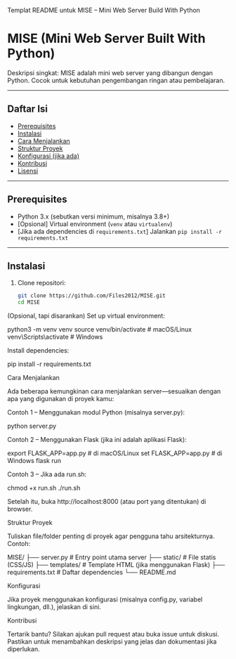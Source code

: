 Templat README untuk MISE – Mini Web Server Build With Python
# MISE (Mini Web Server Built With Python)

Deskripsi singkat:
MISE adalah mini web server yang dibangun dengan Python. Cocok untuk kebutuhan pengembangan ringan atau pembelajaran.

---

##  Daftar Isi

- [Prerequisites](#prerequisites)  
- [ Instalasi](#instalasi)  
- [ Cara Menjalankan](#cara-menjalankan)  
- [ Struktur Proyek](#struktur-proyek)  
- [ Konfigurasi (jika ada)](#konfigurasi-jika-ada)  
- [ Kontribusi](#kontribusi)  
- [ Lisensi](#lisensi)

---

##  Prerequisites

- Python 3.x (sebutkan versi minimum, misalnya 3.8+)  
- [Opsional] Virtual environment (`venv` atau `virtualenv`)  
- [Jika ada dependencies di `requirements.txt`] Jalankan `pip install -r requirements.txt`

---

##  Instalasi

1. Clone repositori:
   ```bash
   git clone https://github.com/Files2012/MISE.git
   cd MISE


(Opsional, tapi disarankan) Set up virtual environment:

python3 -m venv venv
source venv/bin/activate   # macOS/Linux
venv\Scripts\activate      # Windows


Install dependencies:

pip install -r requirements.txt

Cara Menjalankan

Ada beberapa kemungkinan cara menjalankan server—sesuaikan dengan apa yang digunakan di proyek kamu:

Contoh 1 – Menggunakan modul Python (misalnya server.py):

python server.py


Contoh 2 – Menggunakan Flask (jika ini adalah aplikasi Flask):

export FLASK_APP=app.py       # di macOS/Linux
set FLASK_APP=app.py          # di Windows
flask run


Contoh 3 – Jika ada run.sh:

chmod +x run.sh
./run.sh


Setelah itu, buka http://localhost:8000 (atau port yang ditentukan) di browser.

Struktur Proyek

Tuliskan file/folder penting di proyek agar pengguna tahu arsitekturnya. Contoh:

MISE/
├── server.py              # Entry point utama server
├── static/                # File statis (CSS/JS)
├── templates/             # Template HTML (jika menggunakan Flask)
├── requirements.txt       # Daftar dependencies
└── README.md

Konfigurasi

Jika proyek menggunakan konfigurasi (misalnya config.py, variabel lingkungan, dll.), jelaskan di sini.

Kontribusi

Tertarik bantu? Silakan ajukan pull request atau buka issue untuk diskusi. Pastikan untuk menambahkan deskripsi yang jelas dan dokumentasi jika diperlukan.
